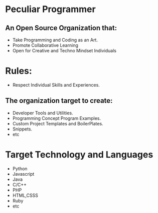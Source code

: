 
# Peculiar Programmer

## An Open Source Organization that:
- Take Programming and Coding as an Art.
- Promote Collaborative Learning 
- Open for Creative and Techno Mindset Individuals

# Rules:

- Respect Individual Skills and Experiences.

## The organization target to create:
- Developer Tools and Utilities.
- Programming Concept Program Examples.
- Custom Project Templates and BoilerPlates.
- Snippets.
- etc


# Target Technology and Languages
- Python
- Javascript
- Java
- C/C++
- PHP
- HTML,CSSS
- Ruby
- etc
